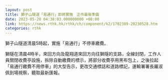 ```yaml
---
layout: post
title: 獅子山隧道「易通行」即將實施　正作最後準備
date: 2023-05-28 04:38:03.000000000 +08:00
link: https://news.rthk.hk/rthk/ch/component/k2/1702389-20230528.htm
categories: rthk
---
```


獅子山隧道清晨5時起，實施「易通行」不停車繳費。

獅隧在清晨4時半，來回方向及龍翔道來回方向往獅隧的支路，全線封閉，工作人員關閉收費亭設施，拆除自動繳費的標示，將部分收費亭用黑布包上，之後拉起「易通行繳費不用停車」的大型告示，更改交通標誌和道路標記，運輸署署長羅淑佩到場視察，聽取最新匯報。

